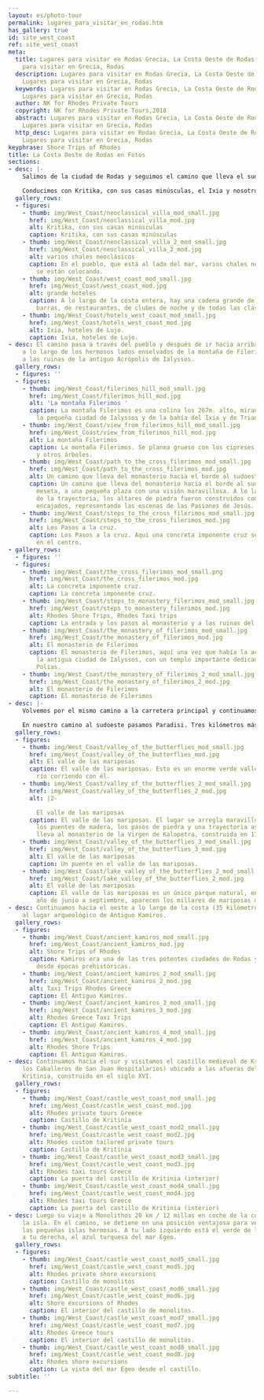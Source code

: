 ```yaml
---
layout: es/photo-tour
permalink: lugares_para_visitar_en_rodas.htm
has_gallery: true
id: site_west_coast
ref: site_west_coast
meta:
  title: Lugares para visitar en Rodas Grecia, La Costa Oeste de Rodas Grecia, Lugares
    para visitar en Grecia, Rodas
  description: Lugares para visitar en Rodas Grecia, La Costa Oeste de Rodas Grecia,
    Lugares para visitar en Grecia, Rodas
  keywords: Lugares para visitar en Rodas Grecia, La Costa Oeste de Rodas Grecia,
    Lugares para visitar en Grecia, Rodas
  author: NK for Rhodes Private Tours
  copyright: NK for Rhodes Private Tours,2018
  abstract: Lugares para visitar en Rodas Grecia, La Costa Oeste de Rodas Grecia,
    Lugares para visitar en Grecia, Rodas
  http_desc: Lugares para visitar en Rodas Grecia, La Costa Oeste de Rodas Grecia,
    Lugares para visitar en Grecia, Rodas
keyphrase: Shore Trips of Rhodes
title: La Costa Oeste de Rodas en Fotos
sections:
- desc: |-
    Salimos de la ciudad de Rodas y seguimos el camino que lleva el sudoeste, paralelo a la costa occidental de la isla.

    Conducimos con Kritika, con sus casas minúsculas, el Ixia y nosotros llegamos en Ialyssos o Trianda.
  gallery_rows:
  - figures:
    - thumb: img/West_Coast/neoclassical_villa_mod_small.jpg
      href: img/West_Coast/neoclassical_villa_mod.jpg
      alt: Kritika, con sus casas minúsculas
      caption: Kritika, con sus casas minúsculas
    - thumb: img/West_Coast/neoclassical_villa_2_mod_small.jpg
      href: img/West_Coast/neoclassical_villa_2_mod.jpg
      alt: varios chales neoclásicos
      caption: En el pueblo, que está al lado del mar, varios chales neoclásicos todavía
        se están colocando.
    - thumb: img/West_Coast/west_coast_mod_small.jpg
      href: img/West_Coast/west_coast_mod.jpg
      alt: grande hoteles
      caption: A lo largo de la costa entera, hay una cadena grande de hoteles, de
        barras, de restaurantes, de clubes de noche y de todas las clases de tiendas.
    - thumb: img/West_Coast/hotels_west_coast_mod_small.jpg
      href: img/West_Coast/hotels_west_coast_mod.jpg
      alt: Ixia, hoteles de Lujo.
      caption: Ixia, hoteles de Lujo.
- desc: El camino pasa a través del pueblo y después de ir hacia arriba para 5,5 kilómetros
    a lo largo de los hermosos lados enselvados de la montaña de Filerimos, venimos
    a las ruinas de la antiguo Acrópolis de Ialyssos.
  gallery_rows:
  - figures: ''
  - figures:
    - thumb: img/West_Coast/filerimos_hill_mod_small.jpg
      href: img/West_Coast/filerimos_hill_mod.jpg
      alt: 'La montaña Filerimos '
      caption: La montaña Filerimos es una colina los 267m. alto, mirando sobre de
        la pequeña ciudad de Ialyssos y de la bahía del Ixia y de Trianda.
    - thumb: img/West_Coast/view_from_filerimos_hill_mod_small.jpg
      href: img/West_Coast/view_from_filerimos_hill_mod.jpg
      alt: La montaña Filerimos
      caption: La montaña Filerimos. Se planea grueso con los cipreses, los pinos
        y otros árboles.
    - thumb: img/West_Coast/path_to_the_cross_filerimos_mod_small.jpg
      href: img/West_Coast/path_to_the_cross_filerimos_mod.jpg
      alt: Un camino que lleva del monasterio hacia el borde al sudoeste de la meseta
      caption: Un camino que lleva del monasterio hacia el borde al sudoeste de la
        meseta, a una pequeña plaza con una visión maravillosa. A lo largo del derecho
        de la trayectoria, los altares de piedra fueron construidos con los iconos
        encajados, representando las escenas de las Pasiones de Jesús.
    - thumb: img/West_Coast/steps_to_the_cross_filerimos_mod_small.jpg
      href: img/West_Coast/steps_to_the_cross_filerimos_mod.jpg
      alt: Los Pasos a la cruz.
      caption: Los Pasos a la cruz. Aquí una concreta imponente cruz se está colocando
        en el centro.
- gallery_rows:
  - figures: ''
  - figures:
    - thumb: img/West_Coast/the_cross_filerimos_mod_small.png
      href: img/West_Coast/the_cross_filerimos_mod.jpg
      alt: La concreta imponente cruz.
      caption: La concreta imponente cruz.
    - thumb: img/West_Coast/steps_to_monastery_filerimos_mod_small.jpg
      href: img/West_Coast/steps_to_monastery_filerimos_mod.jpg
      alt: Rhodes Shore Trips, Rhodes Taxi trips
      caption: La entrada y los pasos al monasterio y a las ruinas del templo de Atenea.
    - thumb: img/West_Coast/the_monastery_of_filerimos_mod_small.jpg
      href: img/West_Coast/the_monastery_of_filerimos_mod.jpg
      alt: El monasterio de Filerimos
      caption: El monasterio de Filerimos, aquí una vez que había la acrópolis de
        la antigua ciudad de Ialyssos, con un templo importante dedicado a Atenea
        Polias.
    - thumb: img/West_Coast/the_monastery_of_filerimos_2_mod_small.jpg
      href: img/West_Coast/the_monastery_of_filerimos_2_mod.jpg
      alt: El monasterio de Filerimos
      caption: El monasterio de Filerimos
- desc: |-
    Volvemos por el mismo camino a la carretera principal y continuamos al sudoeste hacia Kremasti, (12 kilómetros de la ciudad de Rodas), un pueblo con mucho alojamiento turístico, tiendas, etc...

    En nuestro camino al sudoeste pasamos Paradisi. Tres kilómetros más largo, después de Paradisi, un camino a la izquierda (7 kilómetros) nos llevan al lugar maravilloso de Petaloudes (mariposas), 26 kilómetros de la ciudad de Rodas.
  gallery_rows:
  - figures:
    - thumb: img/West_Coast/valley_of_the_butterflies_mod_small.jpg
      href: img/West_Coast/valley_of_the_butterflies_mod.jpg
      alt: El valle de las mariposas
      caption: El valle de las mariposas. Esto es un enorme verde valle, con un pequeño
        río corriendo con él.
    - thumb: img/West_Coast/valley_of_the_butterflies_2_mod_small.jpg
      href: img/West_Coast/valley_of_the_butterflies_2_mod.jpg
      alt: |2-

        El valle de las mariposas
      caption: El valle de las mariposas. El lugar se arregla maravillosamente, con
        los puentes de madera, los pasos de piedra y una trayectoria ascendente, que
        lleva al monasterio de la Virgen de Kalopetra, construida en 1784.
    - thumb: img/West_Coast/valley_of_the_butterflies_3_mod_small.jpg
      href: img/West_Coast/valley_of_the_butterflies_3_mod.jpg
      alt: El valle de las mariposas
      caption: Un puente en el valle de las mariposas.
    - thumb: img/West_Coast/lake_valley_of_the_butterflies_2_mod_small.jpg
      href: img/West_Coast/lake_valley_of_the_butterflies_2_mod.jpg
      alt: El valle de las mariposas
      caption: El valle de las mariposas es un único parque natural, en donde cada
        año de junio a septiembre, aparecen los millares de mariposas multicolores.
- desc: Continuamos hacia el oeste a lo largo de la costa (35 kilómetros de Rodas)
    al lugar arqueológico de Antiguo Kamiros.
  gallery_rows:
  - figures:
    - thumb: img/West_Coast/ancient_kamiros_mod_small.jpg
      href: img/West_Coast/ancient_kamiros_mod.jpg
      alt: Shore Trips of Rhodes
      caption: Kamiros era una de las tres potentes ciudades de Rodas y se ha habitado,
        desde épocas prehistóricas.
    - thumb: img/West_Coast/ancient_kamiros_2_mod_small.jpg
      href: img/West_Coast/ancient_kamiros_2_mod.jpg
      alt: Taxi Trips Rhodes Greece
      caption: El Antiguo Kamiros.
    - thumb: img/West_Coast/ancient_kamiros_3_mod_small.jpg
      href: img/West_Coast/ancient_kamiros_3_mod.jpg
      alt: Rhodes Greece Taxi Trips
      caption: El Antiguo Kamiros.
    - thumb: img/West_Coast/ancient_kamiros_4_mod_small.jpg
      href: img/West_Coast/ancient_kamiros_4_mod.jpg
      alt: Rhodes Shore Trips
      caption: El Antiguo Kamiros.
- desc: Continuamos hacia el sur y visitamos el castillo medieval de Kritinia (de
    los Caballeros de San Juan Hospitalarios) ubicado a las afueras del pueblo de
    Kritinia, construido en el siglo XVI.
  gallery_rows:
  - figures:
    - thumb: img/West_Coast/castle_west_coast_mod_small.jpg
      href: img/West_Coast/castle_west_coast_mod.jpg
      alt: Rhodes private tours Greece
      caption: Castillo de Kritinia
    - thumb: img/West_Coast/castle_west_coast_mod2_small.jpg
      href: img/West_Coast/castle_west_coast_mod2.jpg
      alt: Rhodes custom tailored private tours
      caption: Castillo de Kritinia
    - thumb: img/West_Coast/castle_west_coast_mod3_small.jpg
      href: img/West_Coast/castle_west_coast_mod3.jpg
      alt: Rhodes taxi tours Greece
      caption: La puerta del castillo de Kritinia (interior)
    - thumb: img/West_Coast/castle_west_coast_mod4_small.jpg
      href: img/West_Coast/castle_west_coast_mod4.jpg
      alt: Rhodes taxi tours Greece
      caption: La puerta del castillo de Kritinia (interior)
- desc: Luego su viaje a Monolithos 20 km / 12 millas en coche de la costa oeste de
    la isla. En el camino, se detiene en una posición ventajosa para ver más de cerca
    las pequeñas islas hermosas. A tu lado izquierdo está el verde de los pinos y
    a tu derecha, el azul turquesa del mar Egeo.
  gallery_rows:
  - figures:
    - thumb: img/West_Coast/castle_west_coast_mod5_small.jpg
      href: img/West_Coast/castle_west_coast_mod5.jpg
      alt: Rhodes private shore excursions
      caption: Castillo de monolitos
    - thumb: img/West_Coast/castle_west_coast_mod6_small.jpg
      href: img/West_Coast/castle_west_coast_mod6.jpg
      alt: Shore excursions of Rhodes
      caption: El interior del castillo de monolitos.
    - thumb: img/West_Coast/castle_west_coast_mod7_small.jpg
      href: img/West_Coast/castle_west_coast_mod7.jpg
      alt: Rhodes Greece tours
      caption: El interior del castillo de monolitos.
    - thumb: img/West_Coast/castle_west_coast_mod8_small.jpg
      href: img/West_Coast/castle_west_coast_mod8.jpg
      alt: Rhodes shore excursions
      caption: La vista del mar Egeo desde el castillo.
subtitle: ''

---
```

